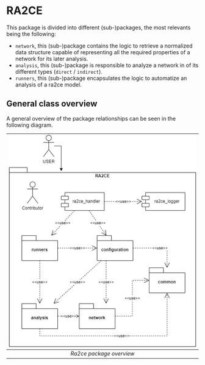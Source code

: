 # RA2CE

This package is divided into different (sub-)packages, the most relevants being the following:

- `network`, this (sub-)package contains the logic to retrieve a normalized data structure capable of representing all the required properties of a network for its later analysis.
- `analysis`, this (sub-)package is responsible to analyze a network in of its different types (`direct` / `indirect`).
- `runners`, this (sub-)package encapsulates the logic to automatize an analysis of a ra2ce model.


## General class overview

A general overview of the package relationships can be seen in the following diagram.

| ![ra2ce_package_overview.png](../docs/_diagrams/ra2ce_package_overview.png)| 
|:--:| 
| *Ra2ce package overview* |